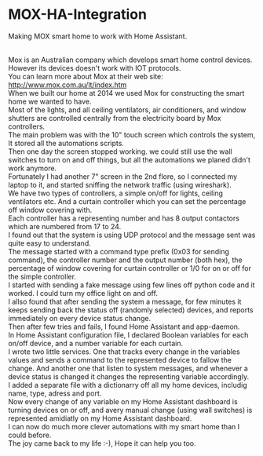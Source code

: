 # MOX-HA-Integration
Making MOX smart home to work with Home Assistant.<br /><br />

Mox is an Australian company which develops smart home control devices.<br />
However its devices doesn't work with IOT protocols.<br />
You can learn more about Mox at their web site: http://www.mox.com.au/lt/index.htm<br />
When we built our home at 2014 we used Mox for constructing the smart home we wanted to have.<br />
Most of the lights, and all ceiling ventilators, air conditioners, and window shutters are controlled centrally from the electricity board by Mox controllers.<br />
The main problem was with the 10" touch screen which controls the system, It stored all the automations scripts.<br />
Then one day the screen stopped working. we could still use the wall switches to turn on and off things, but all the automations we planed didn't work anymore.<br />
Fortunately I had another 7" screen in the 2nd flore, so I connected my laptop to it, and started sniffing the network traffic (using wireshark).<br />
We have two types of controllers, a simple on/off for lights, ceiling ventilators etc. And a curtain controller which you can set the percentage off window covering with.<br />
Each controller has a representing number and has 8 output contactors which are numbered from 17 to 24.<br />
I found out that the system is using UDP protocol and the message sent was quite easy to understand.<br />
The message started with a command type prefix (0x03 for sending command), the controller number and the output number (both hex), the percentage of window covering for curtain controller or 1/0 for on or off for the simple controller.<br />
I started with sending a fake message using few lines off python code and it worked. I could turn my office light on and off.<br />
I allso found that after sending the system a message, for few minutes it keeps sending back the status off (randomly selected) devices, and reports immediately on every device status change.<br />
Then after few tries and fails, I found Home Assistant and app-daemon.<br />
In Home Assistant configuration file, I declared Boolean variables for each on/off device, and a number variable for each curtain.<br />
I wrote two little services. One that tracks every change in the variables values and sends a command to the represented device to fallow the change. And another one that listen to system messages, and whenever a device status is changed it changes the representing variable accordingly.<br />
I added a separate file with a dictionarry off all my home devices, includig name, type, adress and port.<br />
Now every change of any variable on my Home Assistant dashboard is turning devices on or off, and avery manual change (using wall switches) is represented amidiatly on my Home Assistant dashboard.<br />
I can now do much more clever automations with my smart home than I could before.<br />
The joy came back to my life :-), Hope it can help you too.
